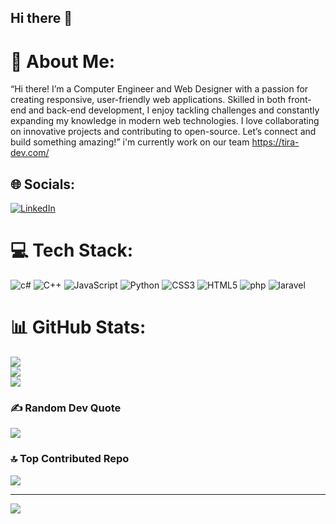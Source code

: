 ## Hi there 👋
# 💫 About Me:
   “Hi there! I’m a Computer Engineer and Web Designer with a passion for creating responsive, user-friendly web applications. Skilled in both front-end and back-end development, I enjoy tackling challenges and constantly expanding my knowledge in modern web technologies. I love collaborating on innovative projects and contributing to open-source. Let’s connect and build something amazing!”
   i'm currently work on our team https://tira-dev.com/


## 🌐 Socials:
[![LinkedIn](https://img.shields.io/badge/LinkedIn-%230077B5.svg?logo=linkedin&logoColor=white)](https://www.linkedin.com/in/https:/www.linkedin.com/in/shayan-rezayi-ba7ab7279?utm_source=share&utm_campaign=share_via&utm_content=profile&utm_medium=android_app) 
# 💻 Tech Stack:
![c#](https://img.shields.io/badge/c%23-%23239120.svg?style=flat&logo=csharp&logoColor=white) ![C++](https://img.shields.io/badge/c++-blue) ![JavaScript](https://img.shields.io/badge/javascript-%23323330.svg?style=flat&logo=javascript&logoColor=%23F7DF1E) ![Python](https://img.shields.io/badge/python-3670A0?style=flat&logo=python&logoColor=ffdd54) ![CSS3](https://img.shields.io/badge/css3-%231572B6.svg?style=flat&logo=css3&logoColor=white) ![HTML5](https://img.shields.io/badge/html5-%23E34F26.svg?style=flat&logo=html5&logoColor=white) ![php](https://img.shields.io/badge/php-ADD8E6.svg?style=flat&logo=php&logoColor=blue) ![laravel](https://img.shields.io/badge/laravel-%23323330.svg?style=flat&logo=laravel&logoColor=red) 
# 📊 GitHub Stats:
![](https://github-readme-stats.vercel.app/api?username=shayan041ir&theme=radical&hide_border=false&include_all_commits=false&count_private=false)<br/>
![](https://github-readme-streak-stats.herokuapp.com/?user=shayan041ir&theme=radical&hide_border=false)<br/>
![](https://github-readme-stats.vercel.app/api/top-langs/?username=shayan041ir&theme=radical&hide_border=false&include_all_commits=false&count_private=false&layout=compact)

### ✍️ Random Dev Quote
![](https://quotes-github-readme.vercel.app/api?type=horizontal&theme=radical)
<!-- https://quotes-github-readme.vercel.app/api?type=horizontal&theme=radical -->
### 🔝 Top Contributed Repo
![](https://github-contributor-stats.vercel.app/api?username=shayan041ir&limit=5&theme=shadow_green&combine_all_yearly_contributions=true)

---
[![](https://visitcount.itsvg.in/api?id=shayan041ir&icon=9&color=6)](https://visitcount.itsvg.in)
